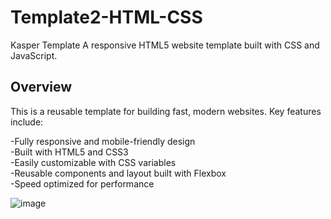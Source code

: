 # Template2-HTML-CSS
Kasper Template A responsive HTML5 website template built with CSS and JavaScript.

## Overview
This is a reusable template for building fast, modern websites. Key features include:

-Fully responsive and mobile-friendly design\
-Built with HTML5 and CSS3\
-Easily customizable with CSS variables\
-Reusable components and layout built with Flexbox\
-Speed optimized for performance



![image](https://github.com/babdellghani/Template2-HTML-CSS/assets/143917624/39d38aed-4f40-4287-bd93-bbaebe2b9c8e)
